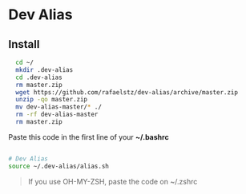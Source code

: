 # Dev Alias

## Install

```sh
  cd ~/
  mkdir .dev-alias
  cd .dev-alias
  rm master.zip
  wget https://github.com/rafaelstz/dev-alias/archive/master.zip
  unzip -qo master.zip
  mv dev-alias-master/* ./
  rm -rf dev-alias-master
  rm master.zip
```

Paste this code in the first line of your **~/.bashrc**

```sh

# Dev Alias
source ~/.dev-alias/alias.sh

```

  > If you use OH-MY-ZSH, paste the code on ~/.zshrc

